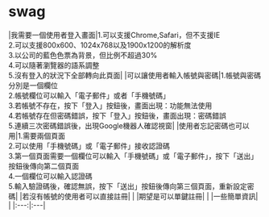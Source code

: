 # swag


|我需要一個使用者登入畫面|1.可以支援Chrome,Safari，但不支援IE<br>2.可以支援800x600、1024x768以及1900x1200的解析度<br>3.以公司的藍色色票為背景，但比例不超過30%<br>4.可以隨著瀏覽器的語系調整<br>5.沒有登入的狀況下全部轉向此頁面|
|可以讓使用者輸入帳號與密碼|1.帳號與密碼分別是一個欄位<br>2.帳號欄位可以輸入「電子郵件」或者「手機號碼」<br>3.若帳號不存在，按下「登入」按鈕後，畫面出現：功能無法使用<br>4.若帳號存在但密碼錯誤，按下「登入」按鈕後，畫面出現：密碼錯誤<br>5.連續三次密碼錯誤後，出現Google機器人確認視窗|
|使用者忘記密碼也可以用|1.需要兩個頁面<br>2.可以使用「手機號碼」或「電子郵件」接收認證碼<br>3.第一個頁面需要一個欄位可以輸入「手機號碼」或「電子郵件」，按下「送出」按鈕後傳向第二個頁面<br>4.一個欄位可以輸入認證碼<br>5.輸入驗證碼後，確認無誤，按下「送出」按鈕後傳向第三個頁面，重新設定密碼|
|若沒有帳號的使用者可以直接註冊|   |
|期望是可以單鍵註冊|   |
|一些簡單資訊|   |
|:---:|:---|
